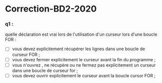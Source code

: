 # Correction-BD2-2020

### q1 :
   quelle déclaration est vrai lors de l'utilisation d'un curseur lors d'une boucle FOR : 
- [ ] vous devez explicitement récupérer les lignes dans une boucle de curseur FOR ;
- [ ] vous devez fermer explicitement le curseur avant la fin du programme ; 
- [ ] vous n'ouvrez , ne récupère ou  ne fermez pas explicitement un curseur dans une boucle de curseur for ; 
- [ ] vous devez ouvrir explicitement le curseur avant la boucle cursor FOR ; 
